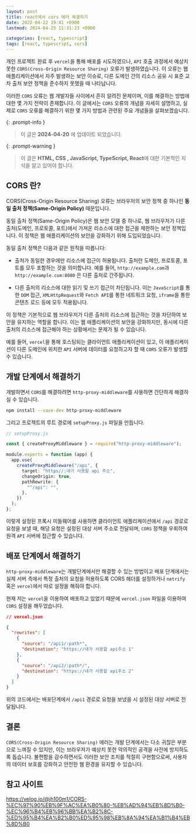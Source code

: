 ```yaml
---
layout: post
title: react에서 cors 에러 해결하기
date: 2022-04-22 19:41 +0900
lastmod: 2024-04-25 11:31:23 +0900

categories: [react, typescript]
tags: [react, typescript, cors]
---
```


개인 프로젝트 완료 후 `vercel`을 통해 배포를 시도하였으나, `API` 호출 과정에서 예상치 못한 `CORS(Cross-Origin Resource Sharing)` 오류가 발생하였습니다. 이 오류는 웹 애플리케이션에서 자주 발생하는 보안 이슈로, 다른 도메인 간의 리소스 공유 시 표준 교차 출처 보안 정책을 준수하지 못했을 때 나타납니다.

이러한 `CORS` 오류는 웹 개발자들 사이에서 흔히 알려진 문제이며, 이를 해결하는 방법에 대한 몇 가지 전략이 존재합니다. 이 글에서는 `CORS` 오류의 개념을 자세히 설명하고, 실제로 `CORS` 오류를 해결하기 위한 몇 가지 방법과 관련된 주요 개념들을 살펴보겠습니다.

{: .prompt-info }

> 이 글은 **2024-04-20** 에 업데이트 되었습니다.

{: .prompt-warning }

> 이 글은 **HTML, CSS , JavaScript, TypeScript, React**에 대한 기본적인 지식을 알고 있어야 합니다.

## CORS 란?

CORS(Cross-Origin Resource Sharing) 오류는 브라우저의 보안 정책 중 하나인 **동일 출처 정책(Same-Origin Policy)** 때문입니다.

동일 출처 정책(Same-Origin Policy)은 웹 보안 모델 중 하나로, 웹 브라우저가 다른 출처(도메인, 프로토콜, 포트)에서 가져온 리소스에 대한 접근을 제한하는 보안 정책입니다. 이 정책은 웹 애플리케이션의 보안을 강화하기 위해 도입되었습니다.

동일 출처 정책은 다음과 같은 원칙을 따릅니다:

- 출처가 동일한 경우에만 리소스에 접근이 허용됩니다. 출처란 도메인, 프로토콜, 포트를 모두 포함하는 것을 의미합니다. 예를 들어, `http://example.com`과 `http://example.com:8080` 은 다른 출처로 간주됩니다.

- 다른 출처의 리소스에 대한 읽기 및 쓰기 접근이 차단됩니다. 이는 `JavaScript`를 통한 `DOM` 접근, `XMLHttpRequest`와 `Fetch API`를 통한 네트워크 요청, `iframe`을 통한 콘텐츠 로드 등에 모두 적용됩니다.

이 정책은 기본적으로 웹 브라우저가 다른 출처의 리소스에 접근하는 것을 차단하여 보안을 유지하는 역할을 합니다. 이는 웹 애플리케이션의 보안을 강화하지만, 동시에 다른 출처의 리소스에 접근해야 하는 상황에서는 문제가 될 수 있습니다.

예를 들어, `vercel`을 통해 호스팅되는 클라이언트 애플리케이션이 있고, 이 애플리케이션이 다른 도메인에 위치한 `API` 서버에 데이터를 요청하고자 할 때 `CORS` 오류가 발생할 수 있습니다.

## 개발 단계에서 해결하기

개발하면서 `CORS`를 해결하려면 `http-proxy-middleware`를 사용하면 간단하게 해결하실 수 있습니다.

```bash
npm install --save-dev http-proxy-middleware
```

그리고 프로젝트의 루트 경로에 `setupProxy.js` 파일을 만듭니다.

```ts
// setupProxy.js

const { createProxyMiddleware } = require("http-proxy-middleware");

module.exports = function (app) {
  app.use(
    createProxyMiddleware("/api", {
      target: "https//:내가 사용할 api 주소",
      changeOrigin: true,
      pathRewrite: {
        "^/api": "",
      },
    })
  );
};
```

이렇게 설정된 프록시 미들웨어를 사용하면 클라이언트 애플리케이션에서 `/api` 경로로 요청을 보낼 때, 해당 요청은 설정된 대상 서버 주소로 전달되며, `CORS` 정책을 우회하여 원격 `API` 서버에 접근할 수 있습니다.

## 배포 단계에서 해결하기

`http-proxy-middleware`는 개발단계에서만 해결할 수 있는 방법이고 배포 단계에서는 실제 서버 측에서 특정 출처의 요청을 허용하도록 CORS 헤더를 설정하거나 `netrify` 혹은 `vercel`에서 따로 설정을 해줘야 합니다.

현재 저는 `vercel`을 이용하여 배포하고 있었기 때문에 `vercel.json` 파일을 이용하여 `CORS` 설정을 해두었습니다.

```json
// vercel.json

{
  "rewrites": [
    {
      "source": "/api1/:path*",
      "destination": "https://내가 사용할 api주소 1"
    },
    {
      "source": "/api2/:path*/",
      "destination": "https://내가 사용할 api주소 2"
    }
  ]
}
```

위의 코드에서는 배포단계에서 `/api1` 경로로 요청을 보냈을 시 설정된 대상 서버로 전달됩니다.

## 결론

`CORS(Cross-Origin Resource Sharing)` 에러는 개발 단계에서는 다소 귀찮은 부분으로 느껴질 수 있지만, 이는 브라우저가 예상치 못한 악의적인 공격을 사전에 방지하도록 돕습니다. 불편함을 감수하면서도 이러한 보안 조치를 적절히 구현함으로써, 사용자의 데이터 보호를 강화하고 안전한 웹 환경을 유지할 수 있습니다.

## 참고 사이트

https://velog.io/@jh100m1/CORS-%EC%97%90%EB%9F%AC%EA%B0%80-%EB%AD%94%EB%8D%B0-%EC%96%B4%EB%96%BB%EA%B2%8C-%ED%95%B4%EA%B2%B0%ED%95%98%EB%8A%94%EA%B1%B4%EB%8D%B0
